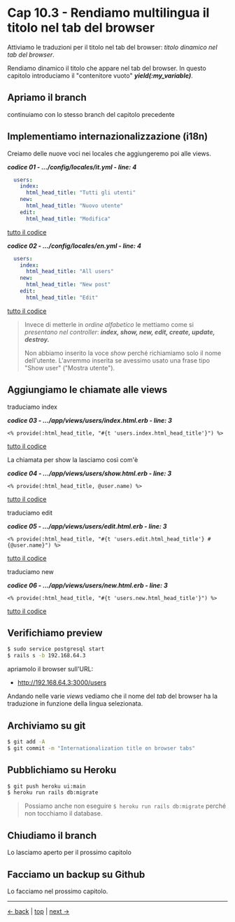 # <a name="top"></a> Cap 10.3 - Rendiamo multilingua il titolo nel tab del browser

Attiviamo le traduzioni per il titolo nel tab del browser: *titolo dinamico nel tab del browser*.

Rendiamo dinamico il titolo che appare nel tab del browser. 
In questo capitolo introduciamo il "contenitore vuoto" ***yield(:my_variable)***.



## Apriamo il branch 

continuiamo con lo stesso branch del capitolo precedente



## Implementiamo internazionalizzazione (i18n)

Creiamo delle nuove voci nei locales che aggiungeremo poi alle views.

***codice 01 - .../config/locales/it.yml - line: 4***

```yaml
  users:
    index:
      html_head_title: "Tutti gli utenti"
    new:
      html_head_title: "Nuovo utente"
    edit:
      html_head_title: "Modifica"
```

[tutto il codice](https://github.com/flaviobordonidev/leanpubabrandnewcms/blob/master/01-base/10-users_i18n/03_01-config-locales-it.yml)


***codice 02 - .../config/locales/en.yml - line: 4***

```yaml
  users:
    index:
      html_head_title: "All users"
    new:
      html_head_title: "New post"
    edit:
      html_head_title: "Edit"
```

[tutto il codice](https://github.com/flaviobordonidev/leanpubabrandnewcms/blob/master/01-base/10-users_i18n/03_02-config-locales-en.yml)


> Invece di metterle in *ordine alfabetico* le mettiamo come si *presentano nel controller*: 
> ***index, show, new, edit, create, update, destroy.***
>
> Non abbiamo inserito la voce *show* perché richiamiamo solo il nome dell'utente. 
> L'avremmo inserita se avessimo usato una frase tipo "Show user" ("Mostra utente").



## Aggiungiamo le chiamate alle views

traduciamo index

***codice 03 - .../app/views/users/index.html.erb - line: 3***

```html+erb
<% provide(:html_head_title, "#{t 'users.index.html_head_title'}") %>
```

[tutto il codice](https://github.com/flaviobordonidev/leanpubabrandnewcms/blob/master/01-base/10-users_i18n/03_03-views-users-index.html.erb)


La chiamata per show la lasciamo così com'è

***codice 04 - .../app/views/users/show.html.erb - line: 3***

```html+erb
<% provide(:html_head_title, @user.name) %>
```

[tutto il codice](https://github.com/flaviobordonidev/leanpubabrandnewcms/blob/master/01-base/10-users_i18n/03_04-views-users-show.html.erb)


traduciamo edit

***codice 05 - .../app/views/users/edit.html.erb - line: 3***

```html+erb
<% provide(:html_head_title, "#{t 'users.edit.html_head_title'} #{@user.name}") %>
```

[tutto il codice](https://github.com/flaviobordonidev/leanpubabrandnewcms/blob/master/01-base/10-users_i18n/03_05-views-users-edit.html.erb)


traduciamo new

***codice 06 - .../app/views/users/new.html.erb - line: 3***

```html+erb
<% provide(:html_head_title, "#{t 'users.new.html_head_title'}") %>
```

[tutto il codice](https://github.com/flaviobordonidev/leanpubabrandnewcms/blob/master/01-base/10-users_i18n/03_06-views-users-new.html.erb)



## Verifichiamo preview

```bash
$ sudo service postgresql start
$ rails s -b 192.168.64.3
```

apriamolo il browser sull'URL:

* http://192.168.64.3:3000/users

Andando nelle varie *views* vediamo che il nome del *tab* del browser ha la traduzione in funzione della lingua selezionata.



## Archiviamo su git

```bash
$ git add -A
$ git commit -m "Internationalization title on browser tabs"
```



## Pubblichiamo su Heroku

```bash
$ git push heroku ui:main
$ heroku run rails db:migrate
```

> Possiamo anche non eseguire `$ heroku run rails db:migrate` perché non tocchiamo il database.



## Chiudiamo il branch

Lo lasciamo aperto per il prossimo capitolo



## Facciamo un backup su Github

Lo facciamo nel prossimo capitolo.



---

[<- back](https://github.com/flaviobordonidev/leanpubabrandnewcms/blob/master/01-base/10-users_i18n/02_00-users_form_i18n-it.md)
 | [top](#top) |
[next ->](https://github.com/flaviobordonidev/leanpubabrandnewcms/blob/master/01-base/10-users_i18n/04_00-language_enum-it.md)

